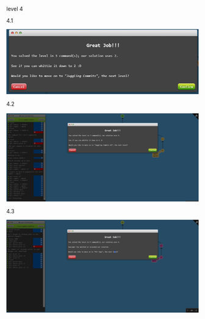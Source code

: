 level 4 

4.1

![alt text](image-11.png)

4.2 

![alt text](image-12.png)

4.3

![alt text](image-13.png)